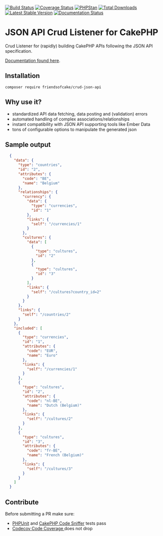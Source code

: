 [![Build Status](https://img.shields.io/travis/FriendsOfCake/crud-json-api/master.svg?style=flat-square)](https://travis-ci.org/FriendsOfCake/crud-json-api)
[![Coverage Status](https://img.shields.io/codecov/c/github/FriendsOfCake/crud-json-api.svg?style=flat-square)](https://codecov.io/github/FriendsOfCake/crud-json-api)
[![PHPStan](https://img.shields.io/badge/PHPStan-enabled-brightgreen.svg?style=flat-square)](https://github.com/phpstan/phpstan)
[![Total Downloads](https://img.shields.io/packagist/dt/FriendsOfCake/crud-json-api.svg?style=flat-square)](https://packagist.org/packages/FriendsOfCake/crud-json-api)
[![Latest Stable Version](https://img.shields.io/packagist/v/FriendsOfCake/crud-json-api.svg?style=flat-square)](https://packagist.org/packages/FriendsOfCake/crud-json-api)
[![Documentation Status](https://readthedocs.org/projects/crud-json-api/badge?style=flat-square)](https://crud-json-api.readthedocs.org)

# JSON API Crud Listener for CakePHP

Crud Listener for (rapidly) building CakePHP APIs following the JSON API specification.

[Documentation found here](https://crud-json-api.readthedocs.io/).

## Installation

```
composer require friendsofcake/crud-json-api
```

## Why use it?

- standardized API data fetching, data posting and (validation) errors
- automated handling of complex associations/relationships
- instant compatibility with JSON API supporting tools like Ember Data
- tons of configurable options to manipulate the generated json

## Sample output

```json
  {
    "data": {
      "type": "countries",
      "id": "2",
      "attributes": {
        "code": "BE",
        "name": "Belgium"
      },
      "relationships": {
        "currency": {
          "data": {
            "type": "currencies",
            "id": "1"
          },
          "links": {
            "self": "/currencies/1"
          }
        },
        "cultures": {
          "data": [
            {
              "type": "cultures",
              "id": "2"
            },
            {
              "type": "cultures",
              "id": "3"
            }
          ],
          "links": {
            "self": "/cultures?country_id=2"
          }
        }
      },
      "links": {
        "self": "/countries/2"
      }
    },
    "included": [
      {
        "type": "currencies",
        "id": "1",
        "attributes": {
          "code": "EUR",
          "name": "Euro"
        },
        "links": {
          "self": "/currencies/1"
        }
      },
      {
        "type": "cultures",
        "id": "2",
        "attributes": {
          "code": "nl-BE",
          "name": "Dutch (Belgium)"
        },
        "links": {
          "self": "/cultures/2"
        }
      },
      {
        "type": "cultures",
        "id": "3",
        "attributes": {
          "code": "fr-BE",
          "name": "French (Belgium)"
        },
        "links": {
          "self": "/cultures/3"
        }
      }
    ]
  }
```

## Contribute

Before submitting a PR make sure:

- [PHPUnit](http://book.cakephp.org/3.0/en/development/testing.html#running-tests)
and [CakePHP Code Sniffer](https://github.com/cakephp/cakephp-codesniffer) tests pass
- [Codecov Code Coverage ](https://codecov.io/github/FriendsOfCake/crud-json-api) does not drop
